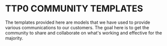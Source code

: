 # TTP0 COMMUNITY TEMPLATES
The templates provided here are models that we have used to provide various communications to our customers.  The goal here is to get the community to share and collaborate on what's working and effective for the majority.

